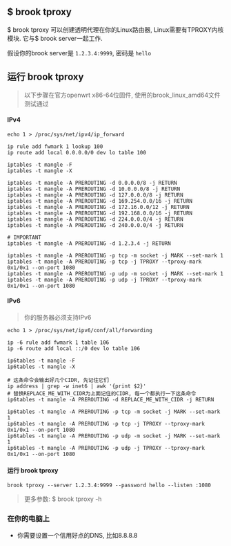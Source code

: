 ## $ brook tproxy

$ brook tproxy 可以创建透明代理在你的Linux路由器, Linux需要有TPROXY内核模块. 它与$ brook server一起工作.

假设你的brook server是 `1.2.3.4:9999`, 密码是 `hello`

## 运行 brook tproxy

> 以下步骤在官方openwrt x86-64位固件, 使用的brook_linux_amd64文件测试通过

#### IPv4

```
echo 1 > /proc/sys/net/ipv4/ip_forward

ip rule add fwmark 1 lookup 100
ip route add local 0.0.0.0/0 dev lo table 100

iptables -t mangle -F
iptables -t mangle -X

iptables -t mangle -A PREROUTING -d 0.0.0.0/8 -j RETURN
iptables -t mangle -A PREROUTING -d 10.0.0.0/8 -j RETURN
iptables -t mangle -A PREROUTING -d 127.0.0.0/8 -j RETURN
iptables -t mangle -A PREROUTING -d 169.254.0.0/16 -j RETURN
iptables -t mangle -A PREROUTING -d 172.16.0.0/12 -j RETURN
iptables -t mangle -A PREROUTING -d 192.168.0.0/16 -j RETURN
iptables -t mangle -A PREROUTING -d 224.0.0.0/4 -j RETURN
iptables -t mangle -A PREROUTING -d 240.0.0.0/4 -j RETURN

# IMPORTANT
iptables -t mangle -A PREROUTING -d 1.2.3.4 -j RETURN

iptables -t mangle -A PREROUTING -p tcp -m socket -j MARK --set-mark 1
iptables -t mangle -A PREROUTING -p tcp -j TPROXY --tproxy-mark 0x1/0x1 --on-port 1080
iptables -t mangle -A PREROUTING -p udp -m socket -j MARK --set-mark 1
iptables -t mangle -A PREROUTING -p udp -j TPROXY --tproxy-mark 0x1/0x1 --on-port 1080
```

#### IPv6

> 你的服务器必须支持IPv6

```
echo 1 > /proc/sys/net/ipv6/conf/all/forwarding

ip -6 rule add fwmark 1 table 106
ip -6 route add local ::/0 dev lo table 106

ip6tables -t mangle -F
ip6tables -t mangle -X

# 这条命令会输出好几个CIDR, 先记住它们
ip address | grep -w inet6 | awk '{print $2}'
# 替换REPLACE_ME_WITH_CIDR为上面记住的CIDR, 每一个都执行一下这条命令
ip6tables -t mangle -A PREROUTING -d REPLACE_ME_WITH_CIDR -j RETURN

ip6tables -t mangle -A PREROUTING -p tcp -m socket -j MARK --set-mark 1
ip6tables -t mangle -A PREROUTING -p tcp -j TPROXY --tproxy-mark 0x1/0x1 --on-port 1080
ip6tables -t mangle -A PREROUTING -p udp -m socket -j MARK --set-mark 1
ip6tables -t mangle -A PREROUTING -p udp -j TPROXY --tproxy-mark 0x1/0x1 --on-port 1080
```

#### 运行 brook tproxy

```
brook tproxy --server 1.2.3.4:9999 --password hello --listen :1080
```

> 更多参数: $ brook tproxy -h

### 在你的电脑上

* 你需要设置一个信用好点的DNS, 比如8.8.8.8
